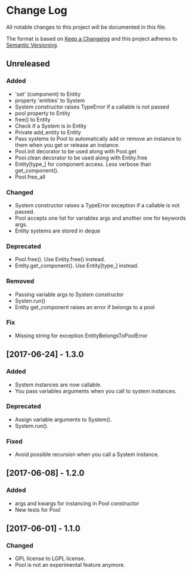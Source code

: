 # Change Log
All notable changes to this project will be documented in this file.

The format is based on [Keep a Changelog](http://keepachangelog.com/)
and this project adheres to [Semantic Versioning](http://semver.org/).

## Unreleased

### Added

- 'set' (component) to Entity
- property 'entities' to System
- System constructor raises TypeError if a callable is not passed
- pool property to Entity
- free() to Entity
- Check if a System is in Entity
- Private add_entity to Entity
- Pass systems to Pool to automatically add or remove an instance to them
when you get or release an instance.
- Pool.init decorator to be used along with Pool.get
- Pool.clean decorator to be used along with Entity.free
- Entity\[type_\] for component access. Less verbose than get_component().
- Pool.free_all

### Changed

- System constructor raises a TypeError exception if a callable is not
passed.
- Pool accepts one list for variables args and another one for keywords args.
- Entity systems are stored in deque

### Deprecated

- Pool.free(). Use Entity.free() instead.
- Entity.get_component(). Use Entity\[type_\] instead.

### Removed

- Passing variable args to System constructor
- Systen.run()
- Entity get_component raises an error if belongs to a pool

### Fix

- Missing string for exception EntityBelongsToPoolError

## [2017-06-24] - 1.3.0

### Added

- System instances are now callable.
- You pass variables arguments when you call to system instances.

### Deprecated

- Assign variable arguments to System().
- System.run().

### Fixed

- Avoid possible recursion when you call a System instance.

## [2017-06-08] - 1.2.0

### Added

- args and kwargs for instancing in Pool constructor
- New tests for Pool

## [2017-06-01] - 1.1.0

### Changed
- GPL license to LGPL license.
- Pool is not an experimental feature anymore.
